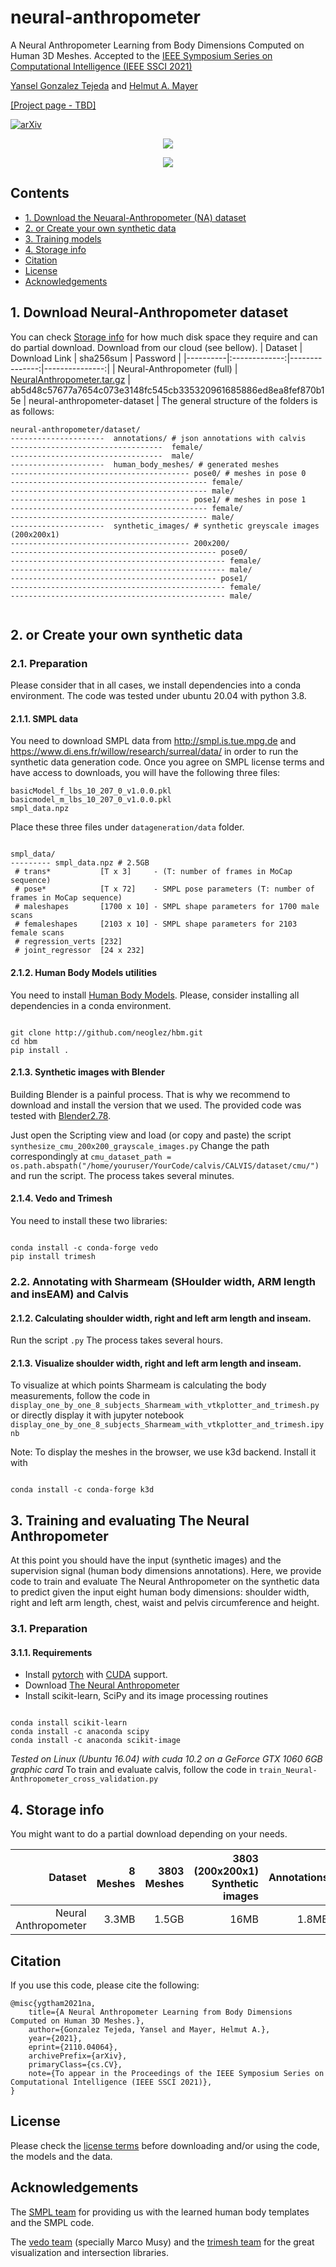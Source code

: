 # neural-anthropometer
A Neural Anthropometer Learning from Body Dimensions Computed on Human 3D Meshes.
Accepted to the [IEEE Symposium Series on Computational Intelligence (IEEE SSCI 2021)](https://attend.ieee.org/ssci-2021/)

[Yansel Gonzalez Tejeda](https://github.com/neoglez) and [Helmut A. Mayer](https://www.cosy.sbg.ac.at/~helmut/helmut.html)

[[Project page - TBD]](http://example.com)

[![arXiv](https://img.shields.io/badge/arXiv-2110.04064-green)](https://arxiv.org/abs/2110.04064)

<p align="center">
<img src="/img/na-pipeline.png"
</p>

<p align="center">
<img src="/img/na-inference-rsults.png"
</p>

## Contents
* [1. Download the Neuaral-Anthropometer (NA) dataset](https://github.com/neoglez/neural-anthropometer#1-download-neural-anthropometer-dataset)
* [2. or Create your own synthetic data](https://github.com/neoglez/neural-anthropometer#2-or-create-your-own-synthetic-data)
* [3. Training models](https://github.com/neoglez/neural-anthropometer#3-training-models)
* [4. Storage info](https://github.com/neoglez/#4-storage-info)
* [Citation](https://github.com/neoglez/neural-anthropometer#citation)
* [License](https://github.com/neoglez/neural-anthropometer#license)
* [Acknowledgements](https://github.com/neoglez/neural-anthropometer#acknowledgements)

## 1. Download Neural-Anthropometer dataset


You can check [Storage info](https://github.com/neoglez/neural-anthropometer#4-storage-info) for how much disk space they require and can do partial download.
Download from our cloud (see bellow).
| Dataset  |  Download Link     | sha256sum      |  Password |
|----------|:-------------:|---------------:|---------------:|
| Neural-Anthropometer (full) |  [NeuralAnthropometer.tar.gz](https://cloudlogin03.world4you.com/index.php/s/1234) | ab5d48c57677a7654c073e3148fc545cb335320961685886ed8ea8fef870b15e   | neural-anthropometer-dataset   |
The general structure of the folders is as follows:

``` shell
neural-anthropometer/dataset/
---------------------  annotations/ # json annotations with calvis
----------------------------------  female/
----------------------------------  male/
---------------------  human_body_meshes/ # generated meshes
---------------------------------------- pose0/ # meshes in pose 0
-------------------------------------------- female/
-------------------------------------------- male/
---------------------------------------- pose1/ # meshes in pose 1
-------------------------------------------- female/
-------------------------------------------- male/
---------------------  synthetic_images/ # synthetic greyscale images (200x200x1)
---------------------------------------- 200x200/
---------------------------------------------- pose0/
------------------------------------------------ female/
------------------------------------------------ male/
---------------------------------------------- pose1/
------------------------------------------------ female/
------------------------------------------------ male/


```

## 2. or Create your own synthetic data
### 2.1. Preparation

Please consider that in all cases, we install dependencies into a conda environment. The code was tested under ubuntu 20.04 with python 3.8.

#### 2.1.1. SMPL data

You need to download SMPL data from http://smpl.is.tue.mpg.de and https://www.di.ens.fr/willow/research/surreal/data/ in order to run the synthetic data generation code. Once you agree on SMPL license terms and have access to downloads, you will have the following three files:

```
basicModel_f_lbs_10_207_0_v1.0.0.pkl
basicmodel_m_lbs_10_207_0_v1.0.0.pkl
smpl_data.npz
```

Place these three files under `datageneration/data` folder.


``` shell

smpl_data/
--------- smpl_data.npz # 2.5GB
 # trans*           [T x 3]     - (T: number of frames in MoCap sequence)
 # pose*            [T x 72]    - SMPL pose parameters (T: number of frames in MoCap sequence)
 # maleshapes       [1700 x 10] - SMPL shape parameters for 1700 male scans
 # femaleshapes     [2103 x 10] - SMPL shape parameters for 2103 female scans 
 # regression_verts [232]
 # joint_regressor  [24 x 232]
```

#### 2.1.2. Human Body Models utilities

You need to install [Human Body Models](https://github.com/neoglez/hbm). Please, consider installing all dependencies in a conda environment.

``` shell

git clone http://github.com/neoglez/hbm.git
cd hbm
pip install .
```

#### 2.1.3. Synthetic images with Blender

Building Blender is a painful process. That is why we recommend to download and install the version that we used. The provided code was tested with [Blender2.78](http://download.blender.org/release/Blender2.78/blender-2.78a-linux-glibc211-x86_64.tar.bz2).

Just open the Scripting view and load (or copy and paste) the script `synthesize_cmu_200x200_grayscale_images.py`
Change the path correspondingly at `cmu_dataset_path = os.path.abspath("/home/youruser/YourCode/calvis/CALVIS/dataset/cmu/")` and run the script.
The process takes several minutes.

#### 2.1.4. Vedo and Trimesh

You need to install these two libraries:

``` shell

conda install -c conda-forge vedo
pip install trimesh
```

### 2.2. Annotating with Sharmeam (SHoulder width, ARM length and insEAM) and Calvis

#### 2.1.2. Calculating shoulder width, right and left arm length and inseam.
Run the script `.py`
The process takes several hours.

#### 2.1.3. Visualize shoulder width, right and left arm length and inseam.
To visualize at which points Sharmeam is calculating the body measurements, follow the code in `display_one_by_one_8_subjects_Sharmeam_with_vtkplotter_and_trimesh.py` or directly display it with jupyter notebook `display_one_by_one_8_subjects_Sharmeam_with_vtkplotter_and_trimesh.ipynb`

Note: To display the meshes in the browser, we use k3d backend. Install it with

``` shell

conda install -c conda-forge k3d
```

## 3. Training and evaluating The Neural Anthropometer

At this point you should have the input (synthetic images) and the supervision signal (human body dimensions annotations). Here, we provide code to train and evaluate The Neural Anthropometer on the synthetic data to predict given the input eight human body dimensions: shoulder width, right and left arm length, chest, waist and pelvis circumference and height.

### 3.1. Preparation

#### 3.1.1. Requirements
* Install [pytorch](https://pytorch.org/) with [CUDA](https://developer.nvidia.com/cuda-downloads) support.
* Download [The Neural Anthropometer](https://github.com/neoglez/neural-anthropometer)
* Install scikit-learn, SciPy and its image processing routines

``` shell

conda install scikit-learn 
conda install -c anaconda scipy
conda install -c anaconda scikit-image
```

*Tested on Linux (Ubuntu 16.04) with cuda 10.2 on a GeForce GTX 1060 6GB graphic card*
To train and evaluate calvis, follow the code in `train_Neural-Anthropometer_cross_validation.py`

## 4. Storage info

You might want to do a partial download depending on your needs.

| Dataset     | 8 Meshes | 3803 Meshes | 3803 (200x200x1) Synthetic images | Annotations | Total |
| -----------:|---------:|------------:|----------------------------------:|------------:|------:|
| Neural Anthropometer      | 3.3MB    | 1.5GB       |   16MB                            | 1.8MB       | 1.6GB |

## Citation
If you use this code, please cite the following:

```
@misc{ygtham2021na,
	title={A Neural Anthropometer Learning from Body Dimensions Computed on Human 3D Meshes.},
	author={Gonzalez Tejeda, Yansel and Mayer, Helmut A.},
	year={2021},
	eprint={2110.04064},
	archivePrefix={arXiv},
	primaryClass={cs.CV},
	note={To appear in the Proceedings of the IEEE Symposium Series on Computational Intelligence (IEEE SSCI 2021)},
}
```

## License
Please check the [license terms](https://github.com/neoglez/neural-anthropometer/blob/master/LICENSE.md) before downloading and/or using the code, the models and the data.

## Acknowledgements
The [SMPL team](https://smpl.is.tue.mpg.de/) for providing us with the learned human body templates and the SMPL code.


The [vedo team](https://github.com/marcomusy/vedo) (specially Marco Musy) and the [trimesh team](https://github.com/mikedh/trimesh) for the great visualization and intersection libraries.
